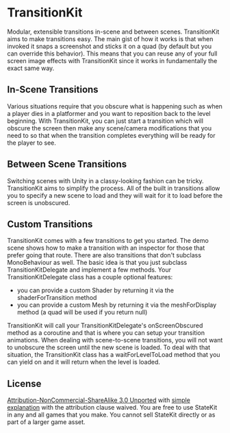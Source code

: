 TransitionKit
=============

Modular, extensible transitions in-scene and between scenes. TransitionKit aims to make transitions easy. The main gist of how it works is that when invoked it snaps a screenshot and sticks it on a quad (by default but you can override this behavior). This means that you can reuse any of your full screen image effects with TransitionKit since it works in fundamentally the exact same way.


In-Scene Transitions
-----

Various situations require that you obscure what is happening such as when a player dies in a platformer and you want to reposition back to the level beginning. With TransitionKit, you can just start a transition which will obscure the screen then make any scene/camera modifications that you need to so that when the transition completes everything will be ready for the player to see.


Between Scene Transitions
-----

Switching scenes with Unity in a classy-looking fashion can be tricky. TransitionKit aims to simplify the process. All of the built in transitions allow you to specify a new scene to load and they will wait for it to load before the screen is unobscured.


Custom Transitions
-----

TransitionKit comes with a few transitions to get you started. The demo scene shows how to make a transition with an inspector for those that prefer going that route. There are also transitions that don't subclass MonoBehaviour as well. The basic idea is that you just subclass TransitionKitDelegate and implement a few methods. Your TransitionKitDelegate class has a couple optional features:

- you can provide a custom Shader by returning it via the shaderForTransition method
- you can provide a custom Mesh by returning it via the meshForDisplay method (a quad will be used if you return null)

TransitionKit will call your TransitionKitDelegate's onScreenObscured method as a coroutine and that is where you can setup your transition animations. When dealing with scene-to-scene transitions, you will not want to unobscure the screen until the new scene is loaded. To deal with that situation, the TransitionKit class has a waitForLevelToLoad method that you can yield on and it will return when the level is loaded.


License
-----

[Attribution-NonCommercial-ShareAlike 3.0 Unported](http://creativecommons.org/licenses/by-nc-sa/3.0/legalcode) with [simple explanation](http://creativecommons.org/licenses/by-nc-sa/3.0/deed.en_US) with the attribution clause waived. You are free to use StateKit in any and all games that you make. You cannot sell StateKit directly or as part of a larger game asset.
